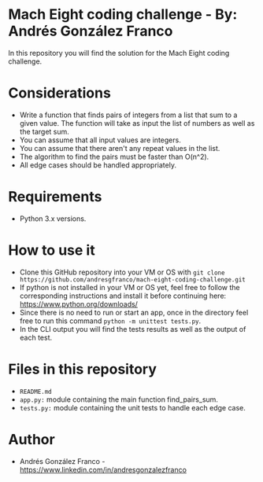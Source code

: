 # Mach Eight coding challenge - By: Andrés González Franco
In this repository you will find the solution for the Mach Eight coding challenge.

# Considerations
- Write a function that finds pairs of integers from a list that sum to a given value. The function will take as input the list of numbers as well as the target sum.
- You can assume that all input values are integers.
- You can assume that there aren't any repeat values in the list.
- The algorithm to find the pairs must be faster than O(n^2).
- All edge cases should be handled appropriately.

# Requirements
- Python 3.x versions.

# How to use it
- Clone this GitHub repository into your VM or OS with `git clone https://github.com/andresgfranco/mach-eight-coding-challenge.git`
- If python is not installed in your VM or OS yet, feel free to follow the corresponding instructions and install it before continuing here: https://www.python.org/downloads/
- Since there is no need to run or start an app, once in the directory feel free to run this command `python -m unittest tests.py`.
- In the CLI output you will find the tests results as well as the output of each test.

# Files in this repository
- `README.md`
- `app.py:` module containing the main function find_pairs_sum.
- `tests.py:` module containing the unit tests to handle each edge case.

# Author
- Andrés González Franco - https://www.linkedin.com/in/andresgonzalezfranco
